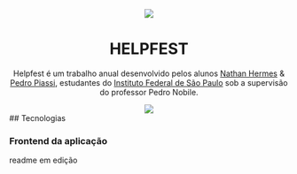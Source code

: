 <div align="center">
  <img src="https://github.com/NathanHGS/helpfest-frontend/blob/main/public/favicon.ico" />
  
  <h1>HELPFEST</h1>
</div>
<p align="center">
  Helpfest é um trabalho anual desenvolvido pelos alunos <a href="https://github.com/NathanHGS">Nathan Hermes</a> & <a href="https://github.com/PedroPiassi">Pedro                 Piassi</a>, estudantes do <a href="https://scl.ifsp.edu.br">Instituto Federal de São Paulo</a> sob a supervisão do professor Pedro Nobile.
</p>
<div align="center">
  <img src="https://simpleicons.org/icons/node-dot-js.svg?label=NodeJS&message=version 14.15&color=#339933&style=for-the-badge&logo=ghost" />
</div> 
## Tecnologias


### Frontend da aplicação

readme em edição
